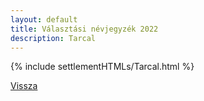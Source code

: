 ```yaml
---
layout: default
title: Választási névjegyzék 2022
description: Tarcal
---
```


{% include settlementHTMLs/Tarcal.html %}

[Vissza](../)